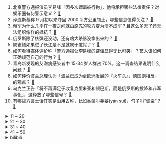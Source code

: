 1. 北京警方通报演员李易峰「因多次嫖娼被行拘」，他将承担哪些法律责任？对娱乐圈有何警示意义？ [:link:](https://www.zhihu.com/question/552955239)
2. 泽连斯基称 9 月初以来夺回 2000 平方公里领土，哪些信息值得关注？ [:link:](https://www.zhihu.com/question/552911591)
3. 俄军为什么几乎在一夜之间就由原先的攻方变为溃不成军？且这么多天了还无法组织像样的抵抗？ [:link:](https://www.zhihu.com/question/552927699)
4. 俄罗斯除了核弹还没动，还有啥大杀器没拿出来的？ [:link:](https://www.zhihu.com/question/528041805)
5. 鳄雀鳝如果进了长江是不是就属于度假了？ [:link:](https://www.zhihu.com/question/550267687)
6. 如何看待媒体评价称「警方通报让李易峰的辟谣显得无比可笑」？艺人该如何正确规范自己的行为？ [:link:](https://www.zhihu.com/question/552959153)
7. 青岛新发现的艾滋病感染者中 15-34 岁人群占 70%，这一调查结果说明什么问题？ [:link:](https://www.zhihu.com/question/552465680)
8. 如何评价波兰总理认为「波兰已成为全欧洲发展的『火车头』，德国则相反」的观点？ [:link:](https://www.zhihu.com/question/552894501)
9. 乌克兰正告「将不再满足于收复克里米亚和顿巴斯，而是俄罗斯的投降和非军事化」，这释放了哪些信号？ [:link:](https://www.zhihu.com/question/553062930)
10. 有哪些方言土话其实是沿用古称，比如香菜叫芫荽(yán sui)，勺子叫“调羹”？ [:link:](https://www.zhihu.com/question/43442602)
<details>
<summary>11 ~ 20</summary>

11. 如何看待南京一程序员因需求相同复用部分项目代码未调整被江苏千米网起诉，要求赔偿同事的加班费2万元？ [:link:](https://www.zhihu.com/question/552316518)
12. 真果粒、京都念慈庵等品牌宣布终止与李易峰的合作，这会对其商业价值造成哪些影响？他将承担哪些后果？ [:link:](https://www.zhihu.com/question/552957890)
13. 为什么生蚝能生吃，而其他的贝类吃完会有寄生虫或导致死亡？ [:link:](https://www.zhihu.com/question/30932704)
14. 格局大的女生是什么样的？ [:link:](https://www.zhihu.com/question/275536584)
15. 村民在自家地投毒玉米毒死 9 只羊被判刑，如何从法律角度分析这一案件？ [:link:](https://www.zhihu.com/question/552736460)
16. 「灵动岛」被指抄袭，iPhone 14 被指抄袭华为等安卓厂商 5 大创新，具体情况如何？ [:link:](https://www.zhihu.com/question/552895022)
17. 如何看待中国运营商不支持美版iPhone14? [:link:](https://www.zhihu.com/question/552477455)
18. 死螃蟹/大闸蟹能吃吗？ [:link:](https://www.zhihu.com/question/294330296)
19. iPhone14 系列预售火爆，官网一度崩溃，郭明錤称国内 pro 系列订单分配超八成，这意味着什么？ [:link:](https://www.zhihu.com/question/552712878)
20. 如何看待枪杀安倍嫌犯人生被拍成电影，将在安倍国葬当天上映？ [:link:](https://www.zhihu.com/question/552752249)
</details>
<details>
<summary>21 ~ 30</summary>

21. 据说家猪放生会一年内野化成有獠牙的野猪，这是什么原理？ [:link:](https://www.zhihu.com/question/362529810)
22. 如何看待魏晨亲自回应快乐再出发制片人，称「没有人有义务，为你个人的不成熟和没经验买单」？ [:link:](https://www.zhihu.com/question/552914141)
23. 中国进口那么多大豆，四大粮商为什么不操纵价格呢？ [:link:](https://www.zhihu.com/question/41132444)
24. 怎样可以让孩子知道做一顿饭其实很辛苦，并且能让孩子主动愿意帮助父母一起完成做饭的事？ [:link:](https://www.zhihu.com/question/551873208)
25. 你的室友能上进到什么地步？ [:link:](https://www.zhihu.com/question/279532105)
26. 2022 F1 意大利大奖赛维斯塔潘夺冠，勒克莱尔拉塞尔分列二三，周冠宇再度拿分，如何评价这场比赛？ [:link:](https://www.zhihu.com/question/553002847)
27. 如果是武松遇到牛二，会发生什么情况？ [:link:](https://www.zhihu.com/question/544092165)
28. 理工科学生看什么书才能摆脱宏大叙事，有利于自己的批判性思维和人文素养? [:link:](https://www.zhihu.com/question/530106529)
29. 正确背单词的方法是什么？ [:link:](https://www.zhihu.com/question/24113539)
30. 有必要维持一段让自己𣎴太舒服的友谊吗？ [:link:](https://www.zhihu.com/question/543608032)
</details>
<details>
<summary>31 ~ 40</summary>

31. 你什么时候意识到自己不必刻意去合群？ [:link:](https://www.zhihu.com/question/552516976)
32. 7岁儿子圈养妈妈买来吃的羊，觉得羊很可怜准备一直养下去，如何看待此事？父母该如何保护孩子的童心和善良？ [:link:](https://www.zhihu.com/question/552362959)
33. 对于一个女生来讲，掌握什么技能是最重要的？ [:link:](https://www.zhihu.com/question/551842769)
34. 突然发现父母很有钱是什么体验？ [:link:](https://www.zhihu.com/question/352137902)
35. 如何确定自己到底想要做什么，从而变得清晰、坚定？ [:link:](https://www.zhihu.com/question/552088348)
36. 如何看待苹果 98 元挂绳首批卖光，发货要等 4-6 周？ [:link:](https://www.zhihu.com/question/552902429)
37. 如何看待现在大城市里的「老漂族」越来越多，作为儿女你会让父母成为「老漂族」吗？ [:link:](https://www.zhihu.com/question/552801596)
38. 中国首次发现月球新矿物，命名「嫦娥石」，对中国探月工程具有什么重大意义？ [:link:](https://www.zhihu.com/question/552540465)
39. 主流红学为什么不肯接受《癸酉本石头记》？癸酉本有什么优缺点？ [:link:](https://www.zhihu.com/question/496095431)
40. 你手机里保存了很久的电影台词截图有哪些？ [:link:](https://www.zhihu.com/question/326412127)
</details>
<details>
<summary>41 ~ 50</summary>

41. 今年中秋你有吃到一些口味奇特的月饼吗？ [:link:](https://www.zhihu.com/question/550563409)
42. 如果孔子来到了现代，他会以什么方式传递自己的思想？ [:link:](https://www.zhihu.com/question/552689630)
43. 如何评价综艺 《中国说唱巅峰对决》总决赛？ [:link:](https://www.zhihu.com/question/552709133)
44. 如何看待贵的东西就是好的东西这种想法，这背后反映出什么样的心理状态？ [:link:](https://www.zhihu.com/question/552756375)
45. 「人生能有几多个十年」，是什么动力让你想要看看更远的世界？ [:link:](https://www.zhihu.com/question/552585610)
46. 你知道哪些餐饮界的暴利菜品？ [:link:](https://www.zhihu.com/question/430100068)
47. 如何看待国家自然科学基金评审结果？ [:link:](https://www.zhihu.com/question/552418988)
48. 男友考研期间跟我提分手，是压力大还是不爱了？ [:link:](https://www.zhihu.com/question/550835132)
49. 如何评价张艾嘉、李少红、陈冲执导的电影《世间有她》？ [:link:](https://www.zhihu.com/question/550326681)
50. 现在是省会的教师编，待遇还不错，有必要继续考公务员吗？ [:link:](https://www.zhihu.com/question/550120380)
</details><details>
<summary>bilibili</summary>

1. 不要“做”挑战？（第十六期） [:link:](//www.bilibili.com/video/BV15W4y1i7iM)
2. 【warma】我在电脑里建了个1000平的家！ [:link:](//www.bilibili.com/video/BV1cU4y167sP)
3. 三农其实很有前途。 [:link:](//www.bilibili.com/video/BV1He4y1o7bB)
4. 情商太高，也是一种负担… [:link:](//www.bilibili.com/video/BV1LP411G7bx)
5. 自制洗剪吹机械手臂，把发廊戴在手上！ [:link:](//www.bilibili.com/video/BV1fG4y1B7J1)
6. 深度|| 为了让悟空脱离低级趣味，佛祖究竟花了多少经费？（中秋特供） [:link:](//www.bilibili.com/video/BV1ke4y1h7VJ)
7. B站教师节、中秋节特别企划《送月亮的人》 | 一寸月光万里路，莫卷人生卷诗书 [:link:](//www.bilibili.com/video/BV1Bd4y1X7Ej)
8. 天津.起士林 厨子探店¥798 [:link:](//www.bilibili.com/video/BV1KW4y1B7KD)
9. 那个年代，女的没嘴巴，男的没左眼 [:link:](//www.bilibili.com/video/BV1ya41137a2)
10. 以石匠之名 [:link:](//www.bilibili.com/video/BV1bV4y1u7K7)
<details>
<summary>11 ~ 20</summary>

11. 当我把家里的生活用品都换成巨大版 [:link:](//www.bilibili.com/video/BV1tD4y1z7un)
12. 潮男 [:link:](//www.bilibili.com/video/BV1de4y1h7Wd)
13. 【明日方舟x罗小黑战记】全新故事「好久不见」活动宣传PV [:link:](//www.bilibili.com/video/BV1ZG4y1B79V)
14. 社死！女友第一次在我家过夜，没想到爸妈突然回来了 [:link:](//www.bilibili.com/video/BV1iU4y1z7GG)
15. 什么样的傻g会买直升机的梯子啊？ [:link:](//www.bilibili.com/video/BV1nW4y1B7oM)
16. B站速通区UP主 [:link:](//www.bilibili.com/video/BV1CB4y137tS)
17. 车道山前必有路 [:link:](//www.bilibili.com/video/BV1Qd4y1X7qn)
18. 一家团圆，真热闹，大家中秋快乐啊。 [:link:](//www.bilibili.com/video/BV1fd4y1X723)
19. 象征团团圆圆的经典家常菜《红烧狮子头》到底难不难做？今天我告诉你答案。 [:link:](//www.bilibili.com/video/BV1fG411G7eF)
20. 顶尖探险队无人生还，动画还原航海史最大悬案 [:link:](//www.bilibili.com/video/BV1DV4y1u7c2)
</details>
<details>
<summary>21 ~ 30</summary>

21. 《    无    缝    衔    接    》 [:link:](//www.bilibili.com/video/BV1ee4y1h7vM)
22. 【定格动画】小黑子小白子 [:link:](//www.bilibili.com/video/BV1nD4y1z7Yw)
23. 我就说剪这根线不会爆炸吧！哈哈！ [:link:](//www.bilibili.com/video/BV1y24y1o77f)
24. 大学生如何在宿舍拍出《中国好声音》 [:link:](//www.bilibili.com/video/BV1uW4y1B7Ay)
25. 爷们要战斗！ [:link:](//www.bilibili.com/video/BV1G24y1Z7pU)
26. 顶级女仆 [:link:](//www.bilibili.com/video/BV1AP41157vX)
27. 当被阴阳怪气时，学会这几招让TA哑口无言 [:link:](//www.bilibili.com/video/BV1KG4y1z7pp)
28. 《 咱 俩 是 朋 友 》 [:link:](//www.bilibili.com/video/BV1SY4y1M7tB)
29. 我真的受够了，为什么她总是粘着我？ [:link:](//www.bilibili.com/video/BV1yG411G7rC)
30. 对于小学生来说可能太幼稚，对于我们成年人来说却刚刚好 [:link:](//www.bilibili.com/video/BV18e4y1h726)
</details>
<details>
<summary>31 ~ 40</summary>

31. 我眼中的老公 [:link:](//www.bilibili.com/video/BV1r14y1s7Mr)
32. 北京警方：演员李易峰因多次嫖娼被行拘 [:link:](//www.bilibili.com/video/BV1gT411M7z1)
33. 都说《东八区的先生们》难看？我不同意！ [:link:](//www.bilibili.com/video/BV1tg411m7tv)
34. 江湖，就是打打杀杀！ [:link:](//www.bilibili.com/video/BV1TY4y1M7jx)
35. 课 堂 请 勿 对 对 子【中 秋 节】！！！ [:link:](//www.bilibili.com/video/BV1MD4y1q7FC)
36. 你确定你家只有你一个人吗？ [:link:](//www.bilibili.com/video/BV1Wd4y137L4)
37. 女孩子玩提纳里的时候在想什么 [:link:](//www.bilibili.com/video/BV1eU4y1z7r6)
38. 快上车，还来得及！2022最强原创月，你少看了几部？【泛式】 [:link:](//www.bilibili.com/video/BV1mY4y1K7Bq)
39. 学做千层蜜枣酥，真不是一般人能驾驭的！ [:link:](//www.bilibili.com/video/BV1pD4y1q7Qq)
40. 【时代少年团】《时代夏令营》09：躲猫猫大作战 [:link:](//www.bilibili.com/video/BV1SY4y1M7L3)
</details>
<details>
<summary>41 ~ 50</summary>

41. 今天当时尚女模，头 [:link:](//www.bilibili.com/video/BV1eT411M76y)
42. 20年前的农村女性，竟狠狠 戳中了我的心 [:link:](//www.bilibili.com/video/BV1KP41157tb)
43. 同志们还记得吗曾经有一位老同志，站在人民中高呼“人民万岁”！！！ [:link:](//www.bilibili.com/video/BV1mB4y1g7MP)
44. 未成年“石膏枪神”激战黑网吧，网管竟想抢现场证据？ [:link:](//www.bilibili.com/video/BV12V4y1u757)
45. 一碗面线糊，让欣小萌差点流泪！ [:link:](//www.bilibili.com/video/BV1YG4y1z7RP)
46. 油炸显卡？128核心双U浸没散热，感受视觉盛宴升级版！【科技达】 [:link:](//www.bilibili.com/video/BV1AY4y1M785)
47. 我 结 婚 了！【周六野Zoey】 [:link:](//www.bilibili.com/video/BV19d4y1X75u)
48. 《让子弹飞》10万字拆解：8个被忽视的「闪退小字」，暗藏巨大信息量！01 [:link:](//www.bilibili.com/video/BV1FB4y137dg)
49. “这群人 就是爽文都不敢这么编！” [:link:](//www.bilibili.com/video/BV1ZG4y1B77E)
50. “你们就是这样对你们学长的？” [:link:](//www.bilibili.com/video/BV1ka41137rD)
</details>
<details>
<summary>51 ~ 60</summary>

51. 科目三：无 敌 捣 蛋 王 [:link:](//www.bilibili.com/video/BV1he411u7We)
52. 西瓜也能打色素？街边牛排是不是合成牛排？ [:link:](//www.bilibili.com/video/BV1HB4y1375U)
53. 回 家 [:link:](//www.bilibili.com/video/BV11t4y1L7nD)
54. 我那么温柔，能不能把嘎羊的事忘了 [:link:](//www.bilibili.com/video/BV1WD4y1z7bM)
55. 【崩坏3】爱莉希雅「The Herrscher of Origin」 [:link:](//www.bilibili.com/video/BV1nV4y1g7ti)
56. 美国加州最贵烤肉自助，帅小伙又飞了4456公里！！！ [:link:](//www.bilibili.com/video/BV1iP41137in)
57. 这都是什么奇怪口味的月饼？ [:link:](//www.bilibili.com/video/BV1Qa41137j7)
58. 60秒讲完《原神》1.0-3.0 [:link:](//www.bilibili.com/video/BV1514y1e7Mg)
59. 不要回头。。。。 [:link:](//www.bilibili.com/video/BV15V4y1u7yR)
60. 中秋《限定福利》 [:link:](//www.bilibili.com/video/BV1Ag411U7uY)
</details>
<details>
<summary>61 ~ 70</summary>

61. 注销校园卡 [:link:](//www.bilibili.com/video/BV1WG4y1z7iZ)
62. 我很好！请大家放心 [:link:](//www.bilibili.com/video/BV11P4y1Z7Mh)
63. 这活儿，让我一次整个够！ [:link:](//www.bilibili.com/video/BV1WW4y1i7Gr)
64. 家里突然来了只小猫 没想到... [:link:](//www.bilibili.com/video/BV1NB4y137e1)
65. 燃起来了！梁山十面埋伏VS朝廷10万大军《水浒传》P38 [:link:](//www.bilibili.com/video/BV1MG41137oP)
66. 你看，这个世界好温柔！ [:link:](//www.bilibili.com/video/BV1Td4y1X7s3)
67. 开学你妈叫你起床 [:link:](//www.bilibili.com/video/BV1uG411V7Gm)
68. 《 我 入 驻 b 站 啦 》 [:link:](//www.bilibili.com/video/BV1At4y1E7oS)
69. 《须弥旅行者丢人图鉴》 [:link:](//www.bilibili.com/video/BV1Dd4y1g7uH)
70. 【你为什么总是很累?】如何高效休息! [:link:](//www.bilibili.com/video/BV1GG411V7ye)
</details>
<details>
<summary>71 ~ 80</summary>

71. 遗弃在水池里的小柯基，可以跟我回家吗？ [:link:](//www.bilibili.com/video/BV1cP4y1Z7pg)
72. 世界经典撞色配色 | 审美提升 [:link:](//www.bilibili.com/video/BV1qe4y1d71z)
73. 13岁的我看到会有什么感想呢 [:link:](//www.bilibili.com/video/BV1EY4y1M7G4)
74. 这些汉字的拼音改得真是会炙人口 [:link:](//www.bilibili.com/video/BV1JT411M7Yk)
75. 【路温】台词功底差，但演技很好？ [:link:](//www.bilibili.com/video/BV1GV4y1g7eg)
76. 这一大飞拳！好悬没给我腰子干开线！！！ [:link:](//www.bilibili.com/video/BV1oe411M799)
77. 如何霸气翻译“I’m not in danger, I'm the danger”？这个回答绝了！ [:link:](//www.bilibili.com/video/BV1kY4y1M7jt)
78. “旅行者，这是来自提瓦特58位朋友（全员）的问候”「原神/4k 60fps/踩点/混剪」 [:link:](//www.bilibili.com/video/BV1Dd4y1g7L7)
79. 评论中秋快乐有特效 [:link:](//www.bilibili.com/video/BV1Lt4y177H2)
80. 这中秋过的还蛮巴适的 [:link:](//www.bilibili.com/video/BV1iW4y1B7hk)
</details>
<details>
<summary>81 ~ 90</summary>

81. 购物时，有些店员会忽略的这三种尴尬情况，你有遇到过吗？看销冠姐如何将心比心！ [:link:](//www.bilibili.com/video/BV1o14y1e7JC)
82. 《玩 原 神 送 老 婆》 [:link:](//www.bilibili.com/video/BV1vd4y1X7rH)
83. 豆瓣5.7漫威倒数第二，《雷神4》全剧透深度影评，看完啪啪打脸 [:link:](//www.bilibili.com/video/BV1tY4y1M775)
84. 东北两大“绝命毒师”:海克斯黑科技干翻老厨师，全是科技与狠活 [:link:](//www.bilibili.com/video/BV1fB4y1J746)
85. 广东人的中秋节 [:link:](//www.bilibili.com/video/BV11Y4y1M78Y)
86. 我家里又进坏人了！！怎么办？在线等 [:link:](//www.bilibili.com/video/BV1NV4y1g7NN)
87. “伤害性不高，侮辱性极强！～” [:link:](//www.bilibili.com/video/BV1qG4y1B7Zc)
88. 老师，但是“火力全开” [:link:](//www.bilibili.com/video/BV16G411V7Wy)
89. 科学小实验：当可乐遇见洗衣机的时候，易拉罐会不会变成透明的？ [:link:](//www.bilibili.com/video/BV1sK411f7eQ)
90. [Made In Heaven]再最后说一遍，减排要加速了！ [:link:](//www.bilibili.com/video/BV13D4y1q79v)
</details>
<details>
<summary>91 ~ 100</summary>

91. 全世界排名第一的海鲜饭！一年卖2亿份！到底有多好吃？ [:link:](//www.bilibili.com/video/BV1dt4y177zi)
92. 朋友们，中秋快乐！做了一个大月饼，不如买的好吃，但是自己做的很帅！ [:link:](//www.bilibili.com/video/BV1jY4y1M7zN)
93. 是时候复习这档综艺的神人们了！笑到头掉的鬼畜宝库【偶像练习生】 [:link:](//www.bilibili.com/video/BV1DY4y1M7Yt)
94. 《原神》拾枝杂谈-「多莉：居奇持盈」 [:link:](//www.bilibili.com/video/BV1124y1o7ob)
95. 只 因 叫 [:link:](//www.bilibili.com/video/BV1qe4y1C7Et)
96. 猪爸爸：嫩牛啊佩奇，嫩牛啊！！ [:link:](//www.bilibili.com/video/BV1ge411u7wt)
97. 三年前放弃的导演梦想，在今天终于实现了，感谢李立宏老师的配音共创，圆了这些年来的“舌尖”梦！ [:link:](//www.bilibili.com/video/BV1We4y1a7bP)
98. 对味了 [:link:](//www.bilibili.com/video/BV1ne4y1a7vx)
99. “长大后才发现，这段央视采访，他说的全是真的！！” [:link:](//www.bilibili.com/video/BV1qd4y1X7tE)
100. 一顿饭吃掉1w？探店全中国最贵意大利餐厅！到底吃了点啥？ [:link:](//www.bilibili.com/video/BV1hP411G7sw)
</details></details>